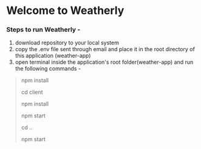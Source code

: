 # Welcome to Weatherly 

### Steps to run Weatherly -

1. download repository to your local system
2. copy the .env file sent through email and place it in the root directory of this application (weather-app)
3. open terminal inside the application's root folder(weather-app) and run the following commands -

> npm install
> 
> cd client
> 
> npm install
> 
> npm start
> 
> cd ..
> 
> npm start
